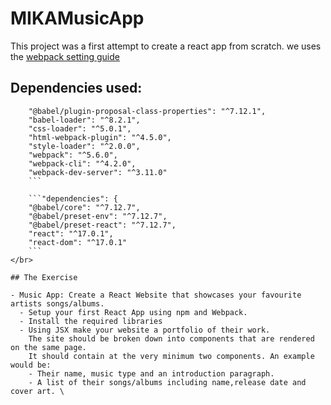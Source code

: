 # MIKAMusicApp

This project was a first attempt to create a react app from scratch.
we uses the [webpack setting guide](https://github.com/getfutureproof/fp_guides_wiki/wiki/Intro-to-Webpack)  

## Dependencies used:

```"devDependencies": {
    "@babel/plugin-proposal-class-properties": "^7.12.1",
    "babel-loader": "^8.2.1",
    "css-loader": "^5.0.1",
    "html-webpack-plugin": "^4.5.0",
    "style-loader": "^2.0.0",
    "webpack": "^5.6.0",
    "webpack-cli": "^4.2.0",
    "webpack-dev-server": "^3.11.0"
    ```

    ```"dependencies": {
    "@babel/core": "^7.12.7",
    "@babel/preset-env": "^7.12.7",
    "@babel/preset-react": "^7.12.7",
    "react": "^17.0.1",
    "react-dom": "^17.0.1"
    ```
</br>

## The Exercise

- Music App: Create a React Website that showcases your favourite artists songs/albums.
  - Setup your first React App using npm and Webpack.
  - Install the required libraries
  - Using JSX make your website a portfolio of their work. 
    The site should be broken down into components that are rendered on the same page. 
    It should contain at the very minimum two components. An example would be:
    - Their name, music type and an introduction paragraph.
    - A list of their songs/albums including name,release date and cover art. \
